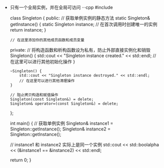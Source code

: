 + 只有一个全局实例，并在全局可访问
  ···cpp
  #include <iostream>

  class Singleton {
  public:
      // 获取单例实例的静态方法
      static Singleton& getInstance() {
          static Singleton instance; // 在首次调用时创建唯一的实例
          return instance;
      }
  
      // 在这里添加你的其他成员函数和成员变量
  
  private:
      // 将构造函数和析构函数设为私有，防止外部直接实例化和销毁
      Singleton() {
          std::cout << "Singleton instance created." << std::endl;
          // 在这里可以进行其他初始化操作
      }
  
      ~Singleton() {
          std::cout << "Singleton instance destroyed." << std::endl;
          // 在这里可以进行其他清理操作
      }
  
      // 阻止拷贝构造和赋值操作
      Singleton(const Singleton&) = delete;
      Singleton& operator=(const Singleton&) = delete;
  };
  
  int main() {
    // 获取单例实例
    Singleton& instance1 = Singleton::getInstance();
    Singleton& instance2 = Singleton::getInstance();

    // instance1 和 instance2 实际上是同一个实例
    std::cout << std::boolalpha << (&instance1 == &instance2) << std::endl;

    return 0;
}
```
